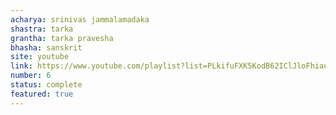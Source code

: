 ```yaml
---
acharya: srinivas jammalamadaka
shastra: tarka
grantha: tarka pravesha
bhasha: sanskrit
site: youtube
link: https://www.youtube.com/playlist?list=PLkifuFXK5KodB62IClJloFhiauVQ6PbCF
number: 6
status: complete
featured: true
---
```

